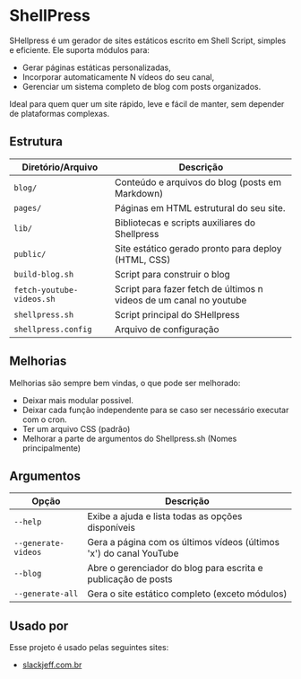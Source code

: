 # ShellPress

SHellpress é um gerador de sites estáticos escrito em Shell Script, simples e eficiente. Ele suporta módulos para:

* Gerar páginas estáticas personalizadas,
* Incorporar automaticamente N vídeos do seu canal,
* Gerenciar um sistema completo de blog com posts organizados.

Ideal para quem quer um site rápido, leve e fácil de manter, sem depender de plataformas complexas.

## Estrutura

| Diretório/Arquivo   | Descrição                                           |
|--------------------|----------------------------------------------------|
| `blog/`            | Conteúdo e arquivos do blog (posts em Markdown)    |
| `pages/`           | Páginas em HTML estrutural do seu site.    |
| `lib/`             | Bibliotecas e scripts auxiliares do Shellpress     |
| `public/`          | Site estático gerado pronto para deploy (HTML, CSS) |
| `build-blog.sh`    | Script para construir o blog                        |
| `fetch-youtube-videos.sh` | Script para fazer fetch de últimos n videos de um canal no youtube |
| `shellpress.sh`    | Script principal do SHellpress                      |
| `shellpress.config`| Arquivo de configuração |


## Melhorias

Melhorias são sempre bem vindas, o que pode ser melhorado:

* Deixar mais modular possivel.
* Deixar cada função independente para se caso ser necessário executar com o cron.
* Ter um arquivo CSS (padrão)
* Melhorar a parte de argumentos do Shellpress.sh (Nomes principalmente)

## Argumentos

| Opção              | Descrição                                                        |
|--------------------|-----------------------------------------------------------------|
| `--help`           | Exibe a ajuda e lista todas as opções disponíveis               |
| `--generate-videos` | Gera a página com os últimos vídeos (últimos 'x') do canal YouTube |
| `--blog`           | Abre o gerenciador do blog para escrita e publicação de posts   |
| `--generate-all`   | Gera o site estático completo (exceto módulos)       |


## Usado por

Esse projeto é usado pelas seguintes sites:

- [slackjeff.com.br](https://slackjeff.com.br)


